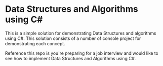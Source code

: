 # Data Structures and Algorithms using C# 

This is a simple solution for demonstrating Data Structures and algorithms using C#.
This solution consists of a number of console project for demonstrating each concept.

Reference this repo is you're preparing for a job interview and would like to see how
to implement Data Structures and Algorithms using C#.
